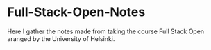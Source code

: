 # Full-Stack-Open-Notes
Here I gather the notes made from taking the course Full Stack Open aranged by the University of Helsinki.
